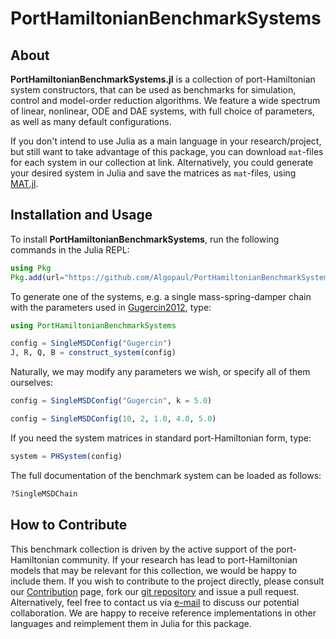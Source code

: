 # PortHamiltonianBenchmarkSystems

## About

**PortHamiltonianBenchmarkSystems.jl** is a collection of port-Hamiltonian system constructors, that can be used as benchmarks for simulation, control and model-order reduction algorithms. We feature a wide spectrum of linear, nonlinear, ODE and DAE systems, with full choice of parameters, as well as many default configurations.

If you don't intend to use Julia as a main language in your research/project, but still want to take advantage of this package, you can download `mat`-files for each system in our collection at link. Alternatively, you could generate your desired system in Julia and save the matrices as `mat`-files, using [MAT.jl](https://github.com/JuliaIO/MAT.jl).

## Installation and Usage

To install **PortHamiltonianBenchmarkSystems**, run the following commands in the Julia REPL:
```julia
using Pkg
Pkg.add(url="https://github.com/Algopaul/PortHamiltonianBenchmarkSystems.jl/")
```
To generate one of the systems, e.g. a single mass-spring-damper chain with the parameters used in [Gugercin2012](https://github.com/Algopaul/PortHamiltonianBenchmarkSystems/blob/7c7e588f9bd67ba4a5c67ac37768c9c43021e6e6/bibliography.tex#L9-L17), type:
```julia
using PortHamiltonianBenchmarkSystems

config = SingleMSDConfig("Gugercin")
J, R, Q, B = construct_system(config)
```
Naturally, we may modify any parameters we wish, or specify all of them ourselves:
```julia
config = SingleMSDConfig("Gugercin", k = 5.0)

config = SingleMSDConfig(10, 2, 1.0, 4.0, 5.0)
```
If you need the system matrices in standard port-Hamiltonian form, type:
```julia
system = PHSystem(config)
```
The full documentation of the benchmark system can be loaded as follows:
```julia
?SingleMSDChain
```

## How to Contribute

This benchmark collection is driven by the active support of the port-Hamiltonian community. If your research has lead to port-Hamiltonian models that may be relevant for this collection, we would be happy to include them. If you wish to contribute to the project directly, please consult our [Contribution](@ref) page, fork our [git repository](https://github.com/Algopaul/PortHamiltonianBenchmarkSystems.jl/) and issue a pull request. Alternatively, feel free to contact us via [e-mail](mailto:schwerdt@math.tu-berlin.de) to discuss our potential collaboration. We are happy to receive reference implementations in other languages and reimplement them in Julia for this package.
